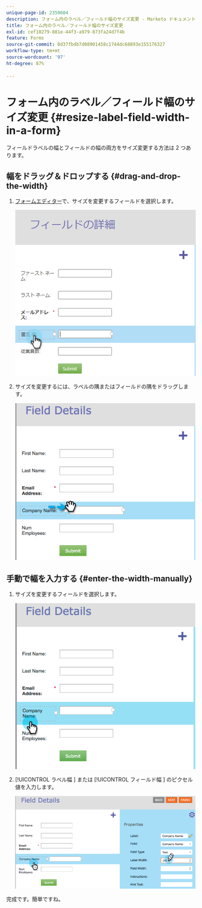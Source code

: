 ```yaml
---
unique-page-id: 2359604
description: フォーム内のラベル／フィールド幅のサイズ変更 - Marketo ドキュメント - 製品ドキュメント
title: フォーム内のラベル／フィールド幅のサイズ変更
exl-id: cef10279-881e-44f3-a979-873fa24d7f4b
feature: Forms
source-git-commit: 0d37fbdb7d08901458c1744dc68893e155176327
workflow-type: tm+mt
source-wordcount: '97'
ht-degree: 87%

---
```


# フォーム内のラベル／フィールド幅のサイズ変更 {#resize-label-field-width-in-a-form}

フィールドラベルの幅とフィールドの幅の両方をサイズ変更する方法は 2 つあります。

## 幅をドラッグ＆ドロップする {#drag-and-drop-the-width}

1. [フォームエディター](/help/marketo/product-docs/demand-generation/forms/form-actions/edit-a-form.md)で、サイズを変更するフィールドを選択します。

   ![](assets/image2014-9-15-15-3a24-3a0.png)

1. サイズを変更するには、ラベルの隅またはフィールドの隅をドラッグします。

   ![](assets/image2014-9-15-15-3a24-3a14.png)

## 手動で幅を入力する {#enter-the-width-manually}

1. サイズを変更するフィールドを選択します。

   ![](assets/image2014-9-15-15-3a24-3a28.png)

1. [!UICONTROL  ラベル幅 ] または [!UICONTROL  フィールド幅 ] のピクセル値を入力します。

   ![](assets/image2014-9-15-15-3a24-3a36.png)

完成です。簡単ですね。
